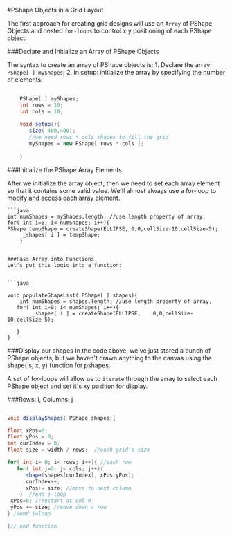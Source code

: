#PShape Objects in a Grid Layout

The first approach for creating grid designs will use an ``Array`` of PShape Objects and nested ``for-loops`` to control x,y positioning of each PShape object.

###Declare and Initialize an Array of PShape Objects

The syntax to create an array of PShape objects is: 
    1. Declare the array:  ``PShape[ ] myShapes``;
    2. In setup:  initialize the array by specifying the number of elements.
    
   
   

```java
 
    PShape[ ] myShapes;
    int rows = 10;
    int cols = 10;
    
    void setup(){
       size( 400,400);
       //we need rows * cols shapes to fill the grid
       myShapes = new PShape[ rows * cols ];
     
    }
```


    
    
    
 ###Initialize the PShape Array Elements
  
 After we initialize the array object, then we need to set each array element so that it contains some valid value.  We'll almost always use a for-loop to modify and access each array element.
    
    
    ```java
    int numShapes = myShapes.length; //use length property of array.
    for( int i=0; i< numShapes; i++){
    PShape tempShape = createShape(ELLIPSE, 0,0,cellSize-10,cellSize-5);
         _shapes[ i ] = tempShape;  
        }
 
```    

###Pass Array into Functions
Let's put this logic into a function:


```java

void populateShapeList( PShape[ ] shapes){
    int numShapes = shapes.length; //use length property of array.
   for( int i=0; i< numShapes; i++){
        _shapes[ i ] = createShape(ELLIPSE,    0,0,cellSize-10,cellSize-5);

   }
}

```


###Display our shapes
In the code above, we've just stored a bunch of PShape objects, but we haven't drawn anything to the canvas using the shape( s, x, y) function for pshapes.  

A set of for-loops will allow us to ``iterate`` through the array to select each PShape object and set it's xy position for display.

###Rows: i,  Columns:  j


 ```java
 
void displayShapes( PShape shapes){

float xPos=0;
float yPos = 0;
int curIndex = 0;
float size = width / rows;  //each grid's size

for( int i= 0; i< rows; i++){ //each row
    for( int j=0; j< cols; j++){
       shape(shapes[curIndex], xPos,yPos);
       curIndex++;
       xPos+= size; //move to next column
     }  //end j-loop
  xPos=0; //restart at col 0
  yPos += size; //move down a row 
 } //end i=loop 
 
 }// end function

```





